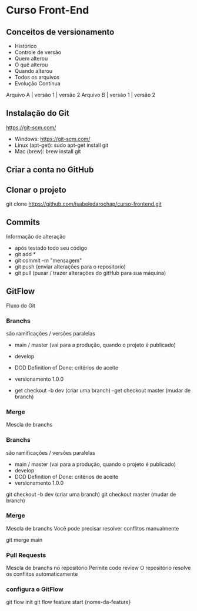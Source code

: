# Curso Front-End
## Conceitos de versionamento
 - Histórico
 - Controle de versão
 - Quem alterou
 - O quê alterou 
 - Quando alterou
 - Todos os arquivos
 - Evolução Contínua

Arquivo A | versão 1 | versão 2
 Arquivo B | versão 1 | versão 2

## Instalação do Git
https://git-scm.com/
- Windows: https://git-scm.com/
- Linux (apt-get): sudo apt-get install git
- Mac (brew): brew install git

## Criar a conta no GitHub
 
 ## Clonar o projeto 
 git clone https://github.com/isabeledarochap/curso-frontend.git

## Commits
Informação de alteração
- após testado todo seu código
- git add *
- git commit -m "mensagem"
- git push (enviar alterações para o repositorio)
- git pull (puxar / trazer alterações do gitHub para sua máquina)

## GitFlow
Fluxo do Git

### Branchs
são ramificações / versões paralelas

- main / master (vai para a produção, quando o projeto é publicado)
- develop 
- DOD Definition of Done: critérios de aceite
- versionamento 1.0.0

- get checkout -b dev (criar uma branch)
-get checkout master (mudar de branch)

### Merge
Mescla de branchs

### Branchs
são ramificações / versões paralelas

- main / master (vai para a produção, quando o projeto é publicado)
- develop 
- DOD Definition of Done: critérios de aceite
- versionamento 1.0.0

git checkout -b dev (criar uma branch)
git checkout master (mudar de branch) 

### Merge
Mescla de branchs
Você pode precisar resolver conflitos manualmente

git merge main


### Pull Requests
Mescla de branchs no repositório
Permite code review 
O repositório resolve os conflitos automaticamente

### configura o GitFlow
git flow init
git flow feature start {nome-da-feature}